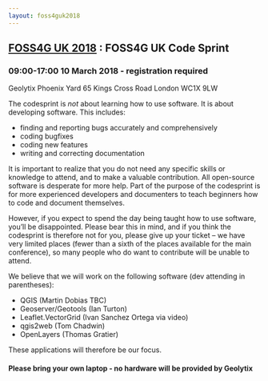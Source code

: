 ```yaml
---
layout: foss4guk2018
---
```

## [FOSS4G UK 2018](/foss4guk2018/) : FOSS4G UK Code Sprint

### 09:00-17:00 10 March 2018 - registration required

Geolytix
Phoenix Yard
65 Kings Cross Road
London
WC1X 9LW

The codesprint is *not* about learning how to use software. It is about developing software. This includes:

- finding and reporting bugs accurately and comprehensively
- coding bugfixes
- coding new features
- writing and correcting documentation

It is important to realize that you do not need any specific skills or knowledge to attend, and to make a valuable contribution. All open-source software is desperate for more help. Part of the purpose of the codesprint is for more experienced developers and documenters to teach beginners how to code and document themselves.

However, if you expect to spend the day being taught how to use software, you’ll be disappointed. Please bear this in mind, and if you think the codesprint is therefore not for you, please give up your ticket – we have very limited places (fewer than a sixth of the places available for the main conference), so many people who do want to contribute will be unable to attend.

We believe that we will work on the following software (dev attending in parentheses):

- QGIS (Martin Dobias TBC)
- Geoserver/Geotools (Ian Turton)
- Leaflet.VectorGrid (Ivan Sanchez Ortega via video)
- qgis2web (Tom Chadwin)
- OpenLayers (Thomas Gratier)

These applications will therefore be our focus.

#### Please bring your own laptop - no hardware will be provided by Geolytix
